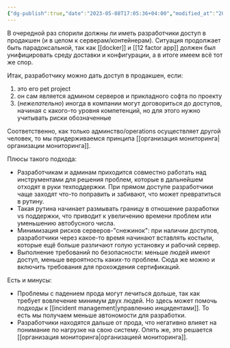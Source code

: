 ```yaml
---
{"dg-publish":true,"date":"2023-05-08T17:05:36+04:00","modified_at":"2023-05-08T17:18:28+04:00","permalink":"/pro-dostupy-v-prodakshen/","dgPassFrontmatter":true}
---
```



В очередной раз спорили должны ли иметь разработчики доступ в продакшен (и в целом к серверам/контейнерам). Ситуация продолжает быть парадоксальной, так как [[docker]] и [[12 factor app]] должен был унифицировать среду доставки и конфигурации, а в итоге имеем всё тот же спор.

Итак, разработчику можно дать доступ в продакшен, если:
1. это его pet project
2. он сам является админом серверов и прикладного софта по проекту
3. (*нежелательно*) иногда в компании могут договориться до доступов, начиная с какого-то уровня компетенций, но для этого нужно учитывать риски обозначенные 

Соответственно, как только админство/operations осуществляет другой человек, то мы придерживаемся принципа [[организация мониторинга|организации мониторинга]].

Плюсы такого подхода:
- Разработчикам и админам приходится совместно работать над инструментами для решения проблем, которые в дальнейшем отходят в руки техподдержки. При прямом доступе разработчики чаще заходят что-то поправить и забивают, что может превратиться в рутину.
- Такая рутина начинает размывать границу в отношение разработки vs поддержки, что приводит к увеличению времени проблем или уменьшению автобусного числа.
- Минимизация рисков серверов-"снежинок": при наличии доступов, разработчики через какое-то время начинают вставлять костыли, которые ещё больше различают голую установку и рабочий сервер.
- Выполнение требований по безопасности: меньше людей имеют доступ, меньше вероятность каких-то проблем. Сюда же можно и включить требования для прохождения сертификаций.

Есть и минусы:
- Проблемы с падением прода могут лечиться дольше, так как требует вовлечение минимум двух людей. Но здесь может помочь подходы к [[incident management|управлению инцидентами]]. То есть мы получаем меньше автономости для разработки.
- Разработчики находятся дальше от прода, что негативно влияет на понимание по нагрузке на свою систему. Опять же, это решается [[организация мониторинга|организацией мониторинга]].
